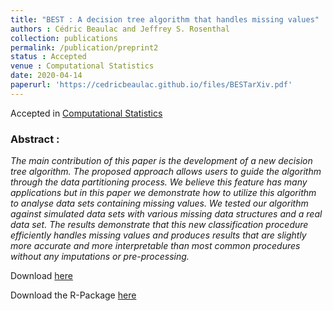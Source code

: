 ```yaml
---
title: "BEST : A decision tree algorithm that handles missing values"
authors : Cédric Beaulac and Jeffrey S. Rosenthal
collection: publications
permalink: /publication/preprint2
status : Accepted
venue : Computational Statistics 
date: 2020-04-14
paperurl: 'https://cedricbeaulac.github.io/files/BESTarXiv.pdf'
---
```

Accepted in [Computational Statistics](https://link.springer.com/journal/180)

### Abstract :

*The main contribution of this paper is the development of a new decision tree algorithm. The proposed approach allows users to guide the algorithm through the data partitioning process. We believe this feature has many applications but in this paper we demonstrate how to utilize this algorithm to analyse data sets containing missing values. We tested our algorithm against simulated data sets with various missing data structures and a real data set. The results demonstrate that this new classification procedure efficiently handles missing values and produces results that are slightly more accurate and more interpretable than most common procedures without any imputations or pre-processing.*

Download [here](https://cedricbeaulac.github.io/files/BESTarXiv.pdf)

Download the R-Package [here](https://cedricbeaulac.github.io/files/BESTree_0.5.2.tar.gz)
